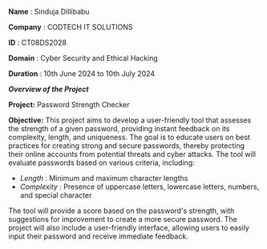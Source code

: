 **Name**      : Sinduja Dillibabu

**Company**   : CODTECH IT SOLUTIONS

**ID**        : CT08DS2028

**Domain**    : Cyber Security and Ethical Hacking

**Duration**  : 10th June 2024 to 10th July 2024

_**Overview of the Project**_

**Project:** 
            Password Strength Checker

**Objective:** 
            This project aims to develop a user-friendly tool that assesses the strength of a given password, providing instant feedback on its complexity, length, and uniqueness.
            The goal is to educate users on best practices for creating strong and secure passwords, thereby protecting their online accounts from potential threats and cyber attacks. 
            The tool will evaluate passwords based on various criteria, including:

* _Length_      : Minimum and maximum character lengths
* _Complexity_  : Presence of uppercase letters, lowercase letters, numbers, and special character

The tool will provide a score based on the password's strength, with suggestions for improvement to create a more secure password. 
The project will also include a user-friendly interface, allowing users to easily input their password and receive immediate feedback.
